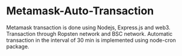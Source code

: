 # Metamask-Auto-Transaction
Metamask transaction is done using Nodejs, Express.js and web3. Transaction through Ropsten network and BSC network. Automatic transaction in the interval of 30 min is implemented using node-cron package.

